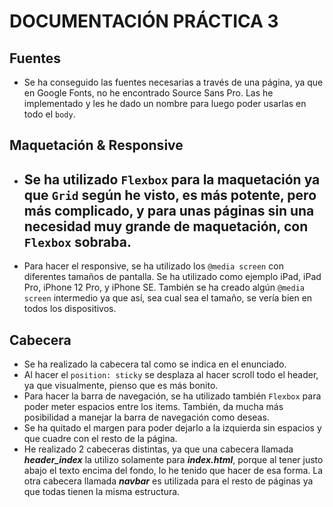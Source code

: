 # DOCUMENTACIÓN PRÁCTICA 3

## Fuentes
- Se ha conseguido las fuentes necesarias a través de una página, ya que en Google Fonts, no he encontrado Source Sans Pro. Las he implementado y les he dado un nombre para luego poder usarlas en todo el `body`.

## Maquetación & Responsive

- Se ha utilizado `Flexbox` para la maquetación ya que `Grid` según he visto, es más potente, pero más complicado, y para unas páginas sin una necesidad muy grande de maquetación, con `Flexbox` sobraba. 
  --
- Para hacer el responsive, se ha utilizado los `@media screen` con diferentes tamaños de pantalla. Se ha utilizado como ejemplo iPad, iPad Pro, iPhone 12 Pro, y iPhone SE. También se ha creado algún `@media screen` intermedio ya que así, sea cual sea el tamaño, se vería bien en todos los dispositivos.

## Cabecera

- Se ha realizado la cabecera tal como se indica en el enunciado.
- Al hacer el `position: sticky` se desplaza al hacer scroll todo el header, ya que visualmente, pienso que es más bonito.
- Para hacer la barra de navegación, se ha utilizado también `Flexbox` para poder meter espacios entre los items. También, da mucha más posibilidad a manejar la barra de navegación como deseas.
- Se ha quitado el margen para poder dejarlo a la izquierda sin espacios y que cuadre con el resto de la página.
- He realizado 2 cabeceras distintas, ya que una cabecera llamada ***header_index*** la utilizo solamente para ***index.html***, porque al tener justo abajo el texto encima del fondo, lo he tenido que hacer de esa forma. La otra cabecera llamada ***navbar*** es utilizada para el resto de páginas ya que todas tienen la misma estructura.
